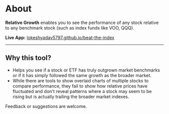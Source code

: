 # About
**Relative Growth** enables you to see the performance of any stock relative to any benchmark stock (such as index funds like VOO, QQQ).

**Live App:** [lokeshyadav5797.github.io/beat-the-index](https://lokeshyadav5797.github.io/beat-the-index/)


* * *


## Why this tool?
- Helps you see if a stock or ETF has truly outgrown market benchmarks or if it has simply followed the same growth as the broader market.
- While there are tools to show overlaid charts of multiple stocks to compare performance, they fail to show how relative prices have fluctuated and don't reveal patterns where a stock may seem to be rising but is actually trailing the broader market indexes.


Feedback or suggestions are welcome.

